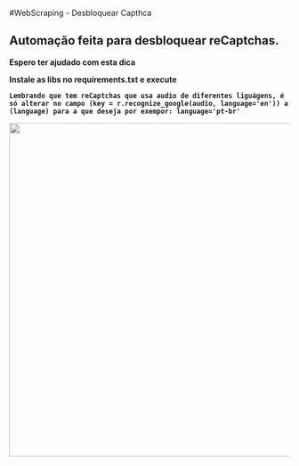 #WebScraping - Desbloquear Capthca

## Automação feita para desbloquear reCaptchas.

**Espero ter ajudado com esta dica**

**Instale as libs no requirements.txt e execute**

**`Lembrando que tem reCaptchas que usa audio de diferentes liguágens, é só alterar no campo (key = r.recognize_google(audio, language='en')) a (language) para a que deseja por exempor: language='pt-br'`**

<img src="gif.gif" width="600px">
